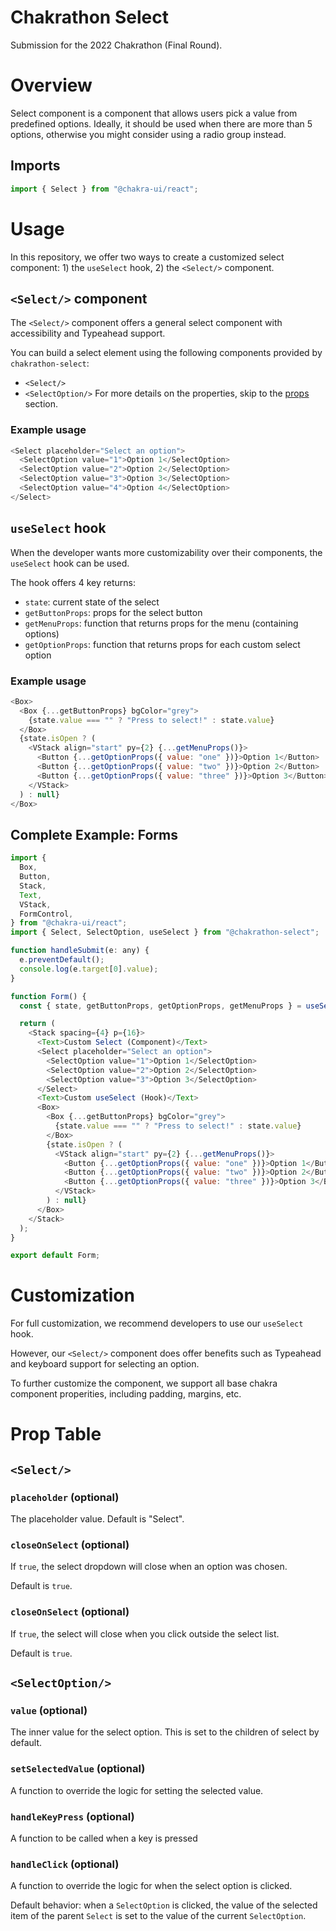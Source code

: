 # Chakrathon Select

Submission for the 2022 Chakrathon (Final Round).

# Overview

Select component is a component that allows users pick a value from predefined options. Ideally, it should be used when there are more than 5 options, otherwise you might consider using a radio group instead.

## Imports

```javascript
import { Select } from "@chakra-ui/react";
```

# Usage

In this repository, we offer two ways to create a customized select component: 1) the `useSelect` hook, 2) the `<Select/>` component.

## `<Select/>` component

The `<Select/>` component offers a general select component with accessibility and Typeahead support.

You can build a select element using the following components provided by `chakrathon-select`:

- `<Select/>`
- `<SelectOption/>`
  For more details on the properties, skip to the [props](#props) section.

### Example usage

```javascript
<Select placeholder="Select an option">
  <SelectOption value="1">Option 1</SelectOption>
  <SelectOption value="2">Option 2</SelectOption>
  <SelectOption value="3">Option 3</SelectOption>
  <SelectOption value="4">Option 4</SelectOption>
</Select>
```

## `useSelect` hook

When the developer wants more customizability over their components, the `useSelect` hook can be used.

The hook offers 4 key returns:

- `state`: current state of the select
- `getButtonProps`: props for the select button
- `getMenuProps`: function that returns props for the menu (containing options)
- `getOptionProps`: function that returns props for each custom select option

### Example usage

```javascript
<Box>
  <Box {...getButtonProps} bgColor="grey">
    {state.value === "" ? "Press to select!" : state.value}
  </Box>
  {state.isOpen ? (
    <VStack align="start" py={2} {...getMenuProps()}>
      <Button {...getOptionProps({ value: "one" })}>Option 1</Button>
      <Button {...getOptionProps({ value: "two" })}>Option 2</Button>
      <Button {...getOptionProps({ value: "three" })}>Option 3</Button>
    </VStack>
  ) : null}
</Box>
```

## Complete Example: Forms
```javascript
import {
  Box,
  Button,
  Stack,
  Text,
  VStack,
  FormControl,
} from "@chakra-ui/react";
import { Select, SelectOption, useSelect } from "@chakrathon-select";

function handleSubmit(e: any) {
  e.preventDefault();
  console.log(e.target[0].value);
}

function Form() {
  const { state, getButtonProps, getOptionProps, getMenuProps } = useSelect();

  return (
    <Stack spacing={4} p={16}>
      <Text>Custom Select (Component)</Text>
      <Select placeholder="Select an option">
        <SelectOption value="1">Option 1</SelectOption>
        <SelectOption value="2">Option 2</SelectOption>
        <SelectOption value="3">Option 3</SelectOption>
      </Select>
      <Text>Custom useSelect (Hook)</Text>
      <Box>
        <Box {...getButtonProps} bgColor="grey">
          {state.value === "" ? "Press to select!" : state.value}
        </Box>
        {state.isOpen ? (
          <VStack align="start" py={2} {...getMenuProps()}>
            <Button {...getOptionProps({ value: "one" })}>Option 1</Button>
            <Button {...getOptionProps({ value: "two" })}>Option 2</Button>
            <Button {...getOptionProps({ value: "three" })}>Option 3</Button>
          </VStack>
        ) : null}
      </Box>
    </Stack>
  );
}

export default Form;
```

# Customization
For full customization, we recommend developers to use our `useSelect` hook.

However, our `<Select/>` component does offer benefits such as Typeahead and keyboard support for selecting an option.

To further customize the component, we support all base chakra component properities, including padding, margins, etc.

# <a name="props"></a> Prop Table

## `<Select/>`
### `placeholder` (optional)

The placeholder value. Default is "Select".

### `closeOnSelect` (optional)
If `true`, the select dropdown will close when an option was chosen.

Default is `true`.

### `closeOnSelect` (optional)

If `true`, the select will close when you click outside the select list.

Default is `true`.

## `<SelectOption/>`

### `value` (optional)

The inner value for the select option. This is set to the children of select by default.

### `setSelectedValue` (optional)

A function to override the logic for setting the selected value.

### `handleKeyPress` (optional)

A function to be called when a key is pressed

### `handleClick` (optional)

A function to override the logic for when the select option is clicked.

Default behavior: when a `SelectOption` is clicked, the value of the selected item of the parent `Select` is set to the value of the current `SelectOption`.
